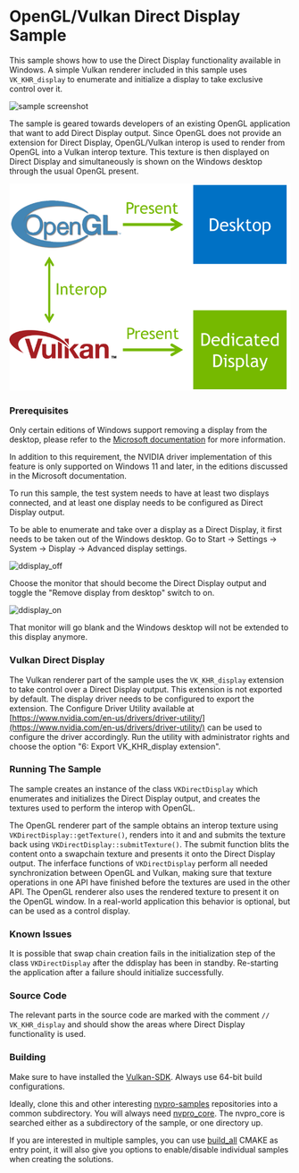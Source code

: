 # OpenGL/Vulkan Direct Display Sample

This sample shows how to use the Direct Display functionality available in Windows.
A simple Vulkan renderer included in this sample uses ```VK_KHR_display``` to enumerate and initialize a display to take exclusive control over it.

<img src="doc/Screenshot.png" alt="sample screenshot" title="sample screenshot" width="600">

The sample is geared towards developers of an existing OpenGL application that want to add Direct Display output.
Since OpenGL does not provide an extension for Direct Display, OpenGL/Vulkan interop is used to render from OpenGL into a Vulkan interop texture.
This texture is then displayed on Direct Display and simultaneously is shown on the Windows desktop through the usual OpenGL present.

<img src="doc/Overview.png" alt="overview" title="overview" width="600">

### Prerequisites
Only certain editions of Windows support removing a display from the desktop, please refer to the [Microsoft documentation](https://learn.microsoft.com/en-us/windows-hardware/drivers/display/specialized-monitors) for more information.

In addition to this requirement, the NVIDIA driver implementation of this feature is only supported on Windows 11 and later, in the editions discussed in the Microsoft documentation.

To run this sample, the test system needs to have at least two displays connected, and at least one display needs to be configured as Direct Display output.

To be able to enumerate and take over a display as a Direct Display, it first needs to be taken out of the Windows desktop.
Go to Start -> Settings -> System -> Display  -> Advanced display settings.

![ddisplay_off](doc/AdvancedDisplaySettings_OFF.png)

Choose the monitor that should become the Direct Display output and toggle the "Remove display from desktop" switch to on.

![ddisplay_on](doc/AdvancedDisplaySettings_ON.png)

That monitor will go blank and the Windows desktop will not be extended to this display anymore.

### Vulkan Direct Display
The Vulkan renderer part of the sample uses the ```VK_KHR_display``` extension to take control over a Direct Display output.
This extension is not exported by default. The display driver needs to be configured to export the extension.
The Configure Driver Utility available at [https://www.nvidia.com/en-us/drivers/driver-utility/](https://www.nvidia.com/en-us/drivers/driver-utility/) can be used to configure the driver accordingly.
Run the utility with administrator rights and choose the option "6: Export VK_KHR_display extension".

### Running The Sample
The sample creates an instance of the class ```VKDirectDisplay``` which enumerates and initializes the Direct Display output,
and creates the textures used to perform the interop with OpenGL.

The OpenGL renderer part of the sample obtains an interop texture using ```VKDirectDisplay::getTexture()```, renders into it and and submits the texture back using ```VKDirectDisplay::submitTexture()```.
The submit function blits the content onto a swapchain texture and presents it onto the Direct Display output. The inferface functions of ```VKDirectDisplay``` perform all needed synchronization between OpenGL and Vulkan, making sure that texture operations in one API have finished before the textures are used in the other API.
The OpenGL renderer also uses the rendered texture to present it on the OpenGL window. In a real-world application this behavior is optional, but can be used as a control display.

### Known Issues
It is possible that swap chain creation fails in the initialization step of the class ```VKDirectDisplay``` after the ddisplay has been in standby.
Re-starting the application after a failure should initialize successfully.

### Source Code
The relevant parts in the source code are marked with the comment ```// VK_KHR_display``` and should show the areas where Direct Display functionality is used.

### Building
Make sure to have installed the [Vulkan-SDK](http://lunarg.com/vulkan-sdk/). Always use 64-bit build configurations.

Ideally, clone this and other interesting [nvpro-samples](https://github.com/nvpro-samples) repositories into a common subdirectory. You will always need [nvpro_core](https://github.com/nvpro-samples/nvpro_core). The nvpro_core is searched either as a subdirectory of the sample, or one directory up.

If you are interested in multiple samples, you can use [build_all](https://github.com/nvpro-samples/build_all) CMAKE as entry point, it will also give you options to enable/disable individual samples when creating the solutions.

